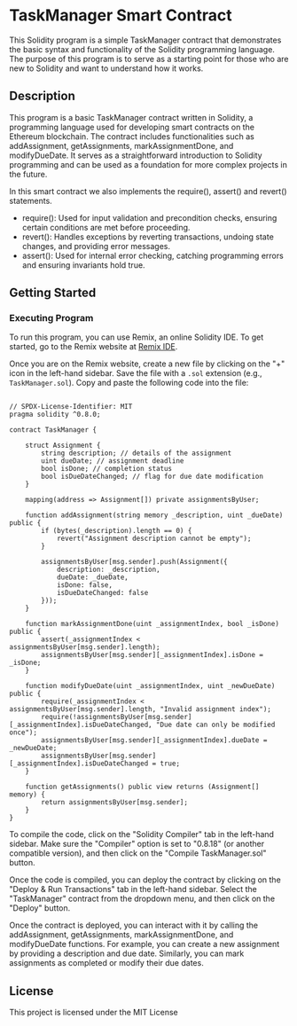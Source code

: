 # TaskManager Smart Contract

This Solidity program is a simple TaskManager contract that demonstrates the basic syntax and functionality of the Solidity programming language. The purpose of this program is to serve as a starting point for those who are new to Solidity and want to understand how it works.

## Description

This program is a basic TaskManager contract written in Solidity, a programming language used for developing smart contracts on the Ethereum blockchain. The contract includes functionalities such as addAssignment, getAssignments, markAssignmentDone, and modifyDueDate. It serves as a straightforward introduction to Solidity programming and can be used as a foundation for more complex projects in the future.

In this smart contract we also implements the require(), assert() and revert() statements.

- require(): Used for input validation and precondition checks, ensuring certain conditions are met before proceeding.
- revert(): Handles exceptions by reverting transactions, undoing state changes, and providing error messages.
- assert(): Used for internal error checking, catching programming errors and ensuring invariants hold true.

## Getting Started

### Executing Program

To run this program, you can use Remix, an online Solidity IDE. To get started, go to the Remix website at [Remix IDE](https://remix.ethereum.org/).

Once you are on the Remix website, create a new file by clicking on the "+" icon in the left-hand sidebar. Save the file with a `.sol` extension (e.g., `TaskManager.sol`). Copy and paste the following code into the file:

```solidity

// SPDX-License-Identifier: MIT
pragma solidity ^0.8.0;

contract TaskManager {

    struct Assignment {
        string description; // details of the assignment
        uint dueDate; // assignment deadline
        bool isDone; // completion status
        bool isDueDateChanged; // flag for due date modification
    }

    mapping(address => Assignment[]) private assignmentsByUser;

    function addAssignment(string memory _description, uint _dueDate) public {
        if (bytes(_description).length == 0) {
            revert("Assignment description cannot be empty");
        }

        assignmentsByUser[msg.sender].push(Assignment({
            description: _description,
            dueDate: _dueDate,
            isDone: false,
            isDueDateChanged: false
        }));
    }

    function markAssignmentDone(uint _assignmentIndex, bool _isDone) public {
        assert(_assignmentIndex < assignmentsByUser[msg.sender].length);
        assignmentsByUser[msg.sender][_assignmentIndex].isDone = _isDone;
    }

    function modifyDueDate(uint _assignmentIndex, uint _newDueDate) public {
        require(_assignmentIndex < assignmentsByUser[msg.sender].length, "Invalid assignment index");
        require(!assignmentsByUser[msg.sender][_assignmentIndex].isDueDateChanged, "Due date can only be modified once");
        assignmentsByUser[msg.sender][_assignmentIndex].dueDate = _newDueDate;
        assignmentsByUser[msg.sender][_assignmentIndex].isDueDateChanged = true;
    }

    function getAssignments() public view returns (Assignment[] memory) {
        return assignmentsByUser[msg.sender];
    }
}

```

To compile the code, click on the "Solidity Compiler" tab in the left-hand sidebar. Make sure the "Compiler" option is set to "0.8.18" (or another compatible version), and then click on the "Compile TaskManager.sol" button.

Once the code is compiled, you can deploy the contract by clicking on the "Deploy & Run Transactions" tab in the left-hand sidebar. Select the "TaskManager" contract from the dropdown menu, and then click on the "Deploy" button.

Once the contract is deployed, you can interact with it by calling the addAssignment, getAssignments, markAssignmentDone, and modifyDueDate functions. For example, you can create a new assignment by providing a description and due date. Similarly, you can mark assignments as completed or modify their due dates.


## License

This project is licensed under the MIT License
